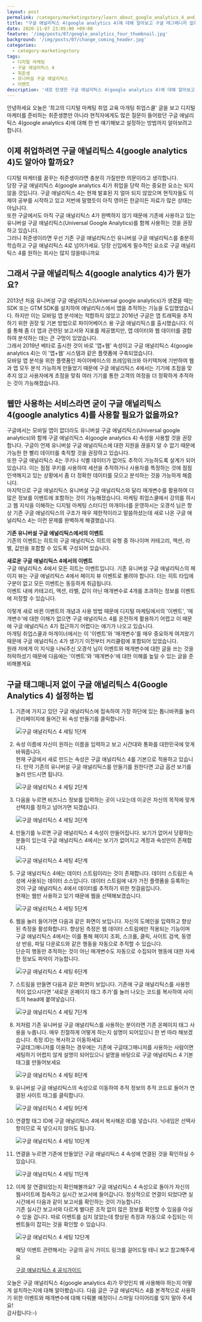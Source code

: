 ```yaml
---
layout: post
permalink: /category/marketingstory/learn_about_google_analytics_4_and_set_up_google_analytics_4_without_google_tag_manager/
title: "구글 애널리틱스 4(google analytics 4)에 대해 알아보고 구글 태그매니저 없이 구글 애널리틱스 4 세팅해보기"
date: 2020-11-07 23:05:00 +09:00
feature: '/img/posts/07/google_analytics_four_thumbnail.jpg'
background: '/img/posts/07/change_coming_header.jpg'
categories:
  - category-marketingstory
tags:
  - 디지털 마케팅
  - 구글 애널리틱스 4
  - 취준생
  - 유니버설 구글 애널리틱스
  - 이벤트
description: '새로 탄생한 구글 애널리틱스 4(google analytics 4)에 대해 알아보고 구글 태그매니저 없이 세팅까지 해보겠습니다.'
---
```




안녕하세요 오늘은 '최고의 디지털 마케팅 취업 교육 마개팅 취업스쿨' 글을 보고 디지털 마케터를 준비하는 취준생뿐만 아니라 현직자에게도 많은 질문이 들어왔던 구글 애널리틱스 4(google analytics 4)에 대해 한 번 얘기해보고 설정하는 방법까지 알아보려고 합니다. 

## 이제 취업하려면 구글 애널리틱스 4(google analytics 4)도 알아야 할까요?

디지털 마케터를 꿈꾸는 취준생이라면 충분히 가질만한 의문이라고 생각합니다. <br>당장 구글 애널리틱스 4(google analytics 4)가 취업을 당락 하는 중요한 요소는 되지 않을 것입니다. 구글 애널리틱스 4는 현재 발표된 지 얼마 되지 않았으며 현직자들도 이제야 공부를 시작하고 있고 저번에 말했듯이 아직 영어든 한글이든 자료가 많은 상태는 아닙니다.<br>
또한 구글에서도 아직 구글 애널리틱스 4가 완벽하지 않기 때문에 기존에 사용하고 있는 유니버설 구글 애널리틱스(Universal Google Analytics)를 함께 사용하는 것을 권장하고 있습니다.<br>
그러니 취준생이라면 우선 기존 구글 애널리틱스인 유니버설 구글 애널리틱스를 충분히 학습하고 구글 애널리틱스 4로 넘어가세요. 당장 신입에게 필수적인 요소로 구글 애널리틱스 4를 원하는 회사는 많지 않을테니까요

## 그래서 구글 애널리틱스 4(google analytics 4)가 뭔가요?

2013년 처음 유니버설 구글 애널리틱스(Universal google analytics)가 생겼을 때는 SDK 또는 GTM SDK를 설치하여 애널리틱스에서 앱을 추적하는 기능을 도입했었습니다. 하지만 이는 모바일 앱 분석에는 적합하지 않았고 2016년 구글은 앱 트래픽을 추적하기 위한 권장 및 기본 방법으로 파이어베이스 용 구글 애널리틱스를 출시했습니다. 이를 통해 좀 더 앱과 관련된 보고서와 지표를 제공했지만, 앱 데이터와 웹 데이터를 결합하여 분석하는 데는 큰 구멍이 있었습니다.<br>
그래서 2019년 베타로 출시한 것이 바로 '앱+웹' 속성이고 구글 애널리틱스 4(google analytics 4)는 이 '앱+웹' 시스템과 같은 플랫폼에 구축되었습니다.<br>
모바일 앱 분석을 위한 플랫폼인 파이어베이스의 프레임워크와 아키텍처에 기반하여 웹과 앱 모두 분석 가능하게 만들었기 때문에 구글 애널리틱스 4에서는 기기에 초점을 맞추지 않고 사용자에게 초점을 맞춰 여러 기기를 통한 고객의 여정을 더 정확하게 추적하는 것이 가능해졌습니다.

## 웹만 사용하는 서비스라면 굳이 구글 애널리틱스 4(google analytics 4)를 사용할 필요가 없을까요?

구글에서는 모바일 앱이 없더라도 유니버설 구글 애널리틱스(Universal google analytics)와 함께 구글 애널리틱스 4(google analytics 4) 속성을 사용할 것을 권장합니다. 구글이 언제 유니버설 구글 애널리틱스에 대한 지원을 끊을지 알 수 없기 때문에 가능한 한 빨리 데이터를 축적할 것을 권장하고 있습니다.<br>
또한 구글 애널리틱스 4는 쿠키나 식별 데이터가 없어도 추적이 가능하도록 설계가 되어있습니다. 이는 점점 쿠키를 사용하여 세션을 추적하거나 사용자를 특정하는 것에 점점 인색해지고 있는 상황에서 좀 더 정확한 데이터를 모으고 분석하는 것을 가능하게 해줍니다.<br>
마지막으로 구글 애널리틱스 유니버설 구글 애널리틱스와 달리 매개변수를 활용하여 더 많은 정보를 이벤트에 포함하는 것이 가능해졌습니다. 마케팅 취업스쿨에서 강의를 하시고 웹 지식을 이해하는 디지털 마케팅 스터디인 마개이너를 운영하시는 오경석 님은 항상 기존 구글 애널리틱스의 구조가 매우 제한적이라고 말씀하셨는데 새로 나온 구글 애널리틱스 4는 이런 문제를 완벽하게 해결했습니다.

**기존 유니버설 구글 애널리틱스에서의 이벤트**<br> 
기존의 이벤트는 히트의 구글 애널리틱스 히트의 유형 중 하나이며 카테고리, 액션, 라벨, 값만을 포함할 수 있도록 구성되어 있습니다.

**새로운 구글 애널리틱스 4에서의 이벤트**<br>
구글 애널리틱스 4에서 모든 히트는 이벤트입니다. 기존 유니버설 구글 애널리틱스의 페이지 뷰는 구글 애널리틱스 4에서 페이지 뷰 이벤트로 불려야 합니다. 더는 히트 타입에 구분이 없고 모든 이벤트는 동등하게 취급됩니다. <br>이벤트 내에 카테고리, 액션, 라벨, 값이 아닌 매개변수로 4개를 초과하는 정보를 이벤트에 저장할 수 있습니다.

이렇게 새로 바뀐 이벤트의 개념과 사용 방법 때문에 디지털 마케팅에서의 '이벤트', '매개변수'에 대한 이해가 없으면 구글 애널리틱스 4를 온전하게 활용하기 어렵고 이 때문에 구글 애널리틱스 4가 접근하기 어렵다는 얘기가 나오고 있습니다. <br>마개팅 취업스쿨과 마개이너에서는 이 '이벤트'와 '매개변수'를 매우 중요하게 여겨왔기 때문에 구글 애널리틱스 4가 생기기 이전부터 커리큘럼에 포함되어 있었습니다. <br>원래 저에게 이 지식을 나눠주신 오경석 님이 이벤트와 매개변수에 대한 글을 쓰는 것을 허락하셨기 때문에 다음에는 '이벤트'와 '매개변수'에 대한 이해를 높일 수 있는 글을 준비해볼게요

## 구글 태그매니저 없이 구글 애널리틱스 4(Google Analytics 4) 설정하는 법 

1. 기존에 가지고 있던 구글 애널리틱스에 접속하여 가장 하단에 있는 톱니바퀴를 눌러 관리페이지에 들어간 뒤 속성 만들기를 클릭합니다.

   ![구글 애널리틱스 4 세팅 1단계](/img/posts/07/google_analytics_four_setting_step1.png)

2. 속성 이름에 자신이 원하는 이름을 입력하고 보고 시간대와 통화를 대한민국에 맞게 바꿔줍니다.<br>현재 구글에서 새로 만드는 속성은 구글 애널리틱스 4를 기본으로 적용하고 있습니다. 만약 기존의 유니버설 구글 애널리틱스를 만들기를 원한다면 고급 옵션 보기를 눌러 만드시면 됩니다.

   ![구글 애널리틱스 4 세팅 2단계](/img/posts/07/google_analytics_four_setting_step2.png)

3. 다음을 누르면 비즈니스 정보를 입력하는 곳이 나오는데 이곳은 자신의 목적에 맞게 선택지를 정하고 넘어가면 되겠습니다.

   ![구글 애널리틱스 4 세팅 3단계](/img/posts/07/google_analytics_four_setting_step3.png)

4. 만들기를 누르면 구글 애널리틱스 4 속성이 만들어집니다. 보기가 없어서 당황하는 분들이 있는데 구글 애널리틱스 4에서는 보기가 없어지고 계정과 속성만이 존재합니다.

   ![구글 애널리틱스 4 세팅 4단계](/img/posts/07/google_analytics_four_setting_step4.png)

5. 구글 애널리틱스 4에는 데이터 스트림이라는 것이 존재합니다. 데이터 스트림은 속성에 사용되는 데이터 소스입니다. 데이터 스트림에 내가 가진 플랫폼을 등록하는 것이 구글 애널리틱스 4에서 데이터를 추적하기 위한 첫걸음입니다. <br>현재는 웹만 사용하고 있기 때문에 웹을 선택해보겠습니다.

   ![구글 애널리틱스 4 세팅 5단계](/img/posts/07/google_analytics_four_setting_step5.png)

6. 웹을 눌러 들어가면 다음과 같은 화면이 보입니다. 자신의 도메인을 입력하고 향상된 측정을 활성화합니다. 향상된 측정은 웹 데이터 스트림에만 적용되는 기능이며 구글 애널리틱스 4에서는 이를 통해 페이지 조회, 스크롤, 클릭, 사이트 검색, 동영상 반응, 파일 다운로드와 같은 행동을 자동으로 추적할 수 있습니다.<br>단순히 행동만 추적하는 것이 아닌 매개변수도 자동으로 수집되어 행동에 대한 자세한 정보도 파악이 가능합니다.

   ![구글 애널리틱스 4 세팅 6단계](/img/posts/07/google_analytics_four_setting_step6.png)

7. 스트림을 만들면 다음과 같은 화면이 보입니다. 기존에 구글 애널리틱스를 사용한 적이 없으시다면 '새로운 온페이지 태그 추가'를 눌러 나오는 코드를 복사하여 사이트의 head에 붙여넣습니다.

   ![구글 애널리틱스 4 세팅 7단계](/img/posts/07/google_analytics_four_setting_step7.png)

8. 저처럼 기존 유니버설 구글 애널리틱스를 사용하는 분이라면 기존 온페이지 태그 사용을 누릅니다. 매우 친절하게 어떻게 하는지 설명이 되어있으니 한 번 따라 해보겠습니다. 측정 ID는 복사하고 이동하세요!<br>
   구글태그매니저를 이용하는 경우에는 기존에 구글태그매니저를 사용하는 사람이면 세팅하기 어렵지 않게 설명이 되어있으니 설명을 바탕으로 구글 애널리틱스 4 기본 태그를 만들어보세요

   ![구글 애널리틱스 4 세팅 8단계](/img/posts/07/google_analytics_four_setting_step8.png)

9. 유니버설 구글 애널리틱스의 속성으로 이동하여 추적 정보의 추적 코드로 들어가 연결된 사이트 태그를 클릭합니다.

   ![구글 애널리틱스 4 세팅 9단계](/img/posts/07/google_analytics_four_setting_step9.png)

10. 연결할 태그 ID에 구글 애널리틱스 4에서 복사해온 ID를 넣습니다. 닉네임은 선택사항이므로 꼭 넣으시지 않아도 됩니다.

    ![구글 애널리틱스 4 세팅 10단계](/img/posts/07/google_analytics_four_setting_step10.png)

11. 연결을 누르면 기존에 만들었던 구글 애널리틱스 4 속성에 연결된 것을 확인하실 수 있습니다.

    ![구글 애널리틱스 4 세팅 11단계](/img/posts/07/google_analytics_four_setting_step11.png)

12. 이제 잘 연결되었는지 확인해볼까요? 구글 애널리틱스 4 속성으로 돌아가 자신의 웹사이트에 접속하고 실시간 보고서에 들어갑니다. 정상적으로 연결이 되었다면 실시간에서 다음과 같이 보고서를 확인하는 것이 가능합니다.<br>기존 실시간 보고서와 다르게 별다른 조작 없이 많은 정보를 확인할 수 있음을 아실 수 있을 겁니다. 따로 이벤트를 심지 않았는데 향상된 측정과 자동으로 수집되는 이벤트들이 잡히는 것을 확인할 수 있습니다.

    ![구글 애널리틱스 4 세팅 12단계](/img/posts/07/google_analytics_four_setting_step12.png)

    해당 이벤트 관련해서는 구글의 공식 가이드 링크를 걸어드릴 테니 보고 참고해주세요

    [구글 애널리틱스 4 공식가이드](https://support.google.com/analytics/answer/9216061?hl=ko&ref_topic=9756175)

오늘은 구글 애널리틱스 4(google analytics 4)가 무엇인지 왜 사용해야 하는지 어떻게 설치하는지에 대해 알아봤습니다. 다음 글은 구글 애널리틱스 4를 본격적으로 사용하기 위한 이벤트와 매개변수에 대해 다뤄볼 예정이니 스마일 다이어리를 잊지 말아 주세요!<br>감사힙니다:-)

